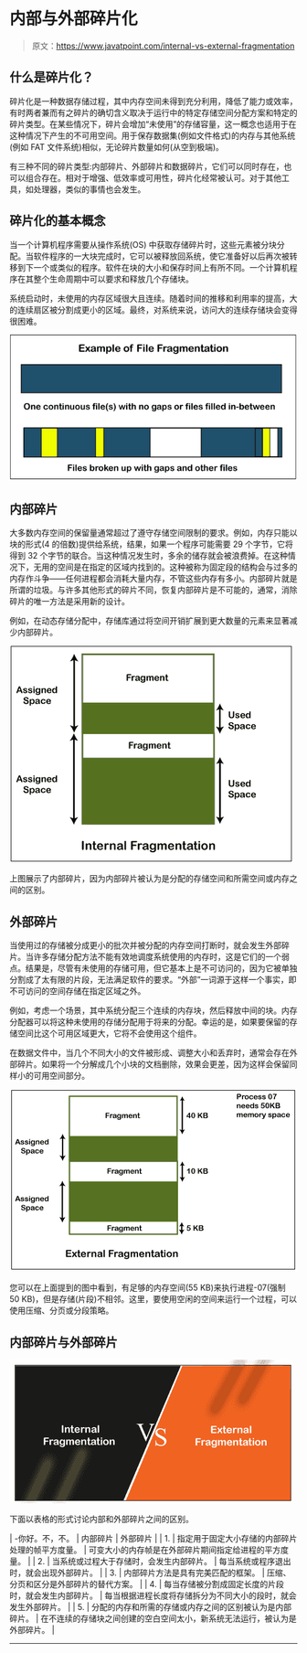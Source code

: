 # 内部与外部碎片化

> 原文：<https://www.javatpoint.com/internal-vs-external-fragmentation>

## 什么是碎片化？

碎片化是一种数据存储过程，其中内存空间未得到充分利用，降低了能力或效率，有时两者兼而有之碎片的确切含义取决于运行中的特定存储空间分配方案和特定的碎片类型。在某些情况下，碎片会增加“未使用”的存储容量，这一概念也适用于在这种情况下产生的不可用空间。用于保存数据集(例如文件格式)的内存与其他系统(例如 FAT 文件系统)相似，无论碎片数量如何(从空到极端)。

有三种不同的碎片类型:内部碎片、外部碎片和数据碎片，它们可以同时存在，也可以组合存在。相对于增强、低效率或可用性，碎片化经常被认可。对于其他工具，如处理器，类似的事情也会发生。

## 碎片化的基本概念

当一个计算机程序需要从操作系统(OS) 中获取存储碎片时，这些元素被分块分配。当软件程序的一大块完成时，它可以被释放回系统，使它准备好以后再次被转移到下一个或类似的程序。软件在块的大小和保存时间上有所不同。一个计算机程序在其整个生命周期中可以要求和释放几个存储块。

系统启动时，未使用的内存区域很大且连续。随着时间的推移和利用率的提高，大的连续扇区被分割成更小的区域。最终，对系统来说，访问大的连续存储块会变得很困难。

![Internal vs. External Fragmentation](img/594b5c3d98780e2e63f0038f64f20dcf.png)

## 内部碎片

大多数内存空间的保留量通常超过了遵守存储空间限制的要求。例如，内存只能以块的形式(4 的倍数)提供给系统，结果，如果一个程序可能需要 29 个字节，它将得到 32 个字节的联合。当这种情况发生时，多余的储存就会被浪费掉。在这种情况下，无用的空间是在指定的区域内找到的。这种被称为固定段的结构会与过多的内存作斗争——任何进程都会消耗大量内存，不管这些内存有多小。内部碎片就是所谓的垃圾。与许多其他形式的碎片不同，恢复内部碎片是不可能的，通常，消除碎片的唯一方法是采用新的设计。

例如，在动态存储分配中，存储库通过将空间开销扩展到更大数量的元素来显著减少内部碎片。

![Internal vs. External Fragmentation](img/3786fcaf54ceb9b131551f5c684b7078.png)

上图展示了内部碎片，因为内部碎片被认为是分配的存储空间和所需空间或内存之间的区别。

## 外部碎片

当使用过的存储被分成更小的批次并被分配的内存空间打断时，就会发生外部碎片。当许多存储分配方法不能有效地调度系统使用的内存时，这是它们的一个弱点。结果是，尽管有未使用的存储可用，但它基本上是不可访问的，因为它被单独分割成了太有限的片段，无法满足软件的要求。“外部”一词源于这样一个事实，即不可访问的空间存储在指定区域之外。

例如，考虑一个场景，其中系统分配三个连续的内存块，然后释放中间的块。内存分配器可以将这种未使用的存储分配用于将来的分配。幸运的是，如果要保留的存储空间比这个可用区域更大，它将不会使用这个组件。

在数据文件中，当几个不同大小的文件被形成、调整大小和丢弃时，通常会存在外部碎片。如果将一个分解成几个小块的文档删除，效果会更差，因为这样会保留同样小的可用空间部分。

![Internal vs. External Fragmentation](img/988a72f6ea757fe367f708b9195b2cfd.png)

您可以在上面提到的图中看到，有足够的内存空间(55 KB)来执行进程-07(强制 50 KB)，但是存储(片段)不相邻。这里，要使用空闲的空间来运行一个过程，可以使用压缩、分页或分段策略。

## 内部碎片与外部碎片

![Internal vs. External Fragmentation](img/ff33f6a30d712ad638a62894bdadd1b4.png)

下面以表格的形式讨论内部和外部碎片之间的区别。

| -你好。不，不。 | 内部碎片 | 外部碎片 |
| 1. | 指定用于固定大小存储的内部碎片处理的帧平方度量。 | 可变大小的内存帧是在外部碎片期间指定给进程的平方度量。 |
| 2. | 当系统或过程大于存储时，会发生内部碎片。 | 每当系统或程序退出时，就会出现外部碎片。 |
| 3. | 内部碎片方法是具有完美匹配的框架。 | 压缩、分页和区分是外部碎片的替代方案。 |
| 4. | 每当存储被分割成固定长度的片段时，就会发生内部碎片。 | 每当根据进程长度将存储拆分为不同大小的段时，就会发生外部碎片。 |
| 5. | 分配的内存和所需的存储或内存之间的区别被认为是内部碎片。 | 在不连续的存储块之间创建的空白空间太小，新系统无法运行，被认为是外部碎片。 |

* * *